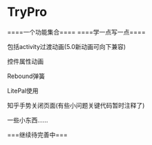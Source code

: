 # TryPro
====一个功能集合====
====学一点写一点====

包括activity过渡动画(5.0新动画可向下兼容)

控件属性动画

Rebound弹簧

LitePal使用

知乎手势关闭页面(有些小问题关键代码暂时注释了)

一些小东西......

===继续待完善中===